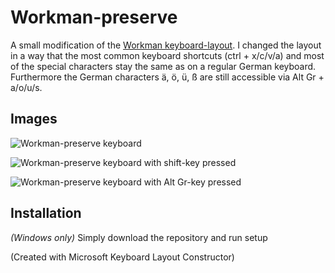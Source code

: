 # Workman-preserve
A small modification of the [Workman keyboard-layout](http://workmanlayout.org/).
I changed the layout in a way that the most common keyboard shortcuts (ctrl + x/c/v/a) and most of the special characters stay the same as on a regular German keyboard.
Furthermore the German characters ä, ö, ü, ß are still accessible via Alt Gr + a/o/u/s.

## Images

![Workman-preserve keyboard](https://github.com/nusli/Workman-preserve/blob/master/assets/wm-preserve.jpg?raw=true "Keyboard")

![Workman-preserve keyboard with shift-key pressed](https://github.com/nusli/Workman-preserve/blob/master/assets/wm-preserve-Shft.jpg?raw=true "Keyboard (Shift pressed)")

![Workman-preserve keyboard with Alt Gr-key pressed](https://github.com/nusli/Workman-preserve/blob/master/assets/wm-preserve-AltGr.jpg?raw=true "Keyboard(Alt Gr pressed)")

## Installation
*(Windows only)*
Simply download the repository and run setup

(Created with Microsoft Keyboard Layout Constructor)
